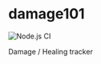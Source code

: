 # damage101
![Node.js CI](https://github.com/edunad/combat101/workflows/Node.js%20CI/badge.svg)

Damage / Healing tracker
